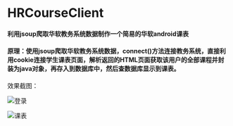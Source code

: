 # HRCourseClient
#### 利用jsoup爬取华软教务系统数据制作一个简易的华软android课表

#### 原理：使用jsoup爬取华软教务系统数据，connect()方法连接教务系统，直接利用cookie连接学生课表页面，解析返回的HTML页面获取该用户的全部课程并封装为java对象，再存入到数据库中，然后查数据库显示到课表。

效果截图：

![登录](C:\Users\zhuang\Desktop\截图\登录.JPG)

![课表](C:\Users\zhuang\Desktop\截图\课表.JPG)

